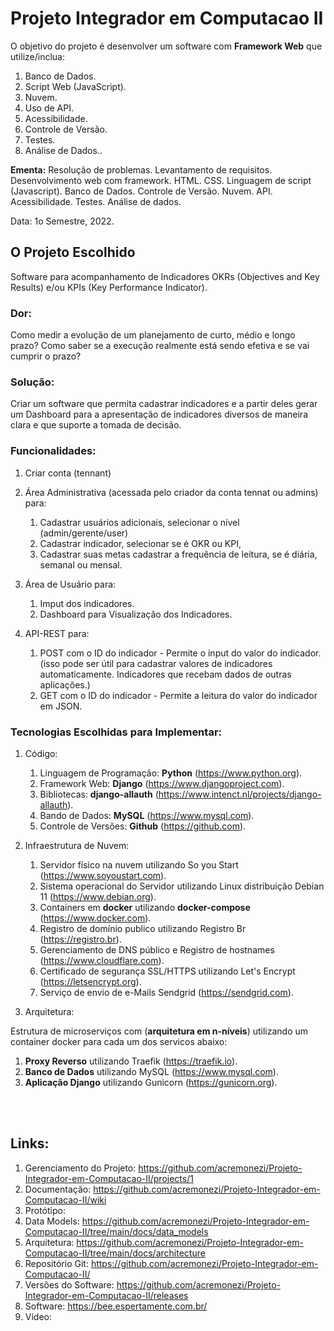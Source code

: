 # Projeto Integrador em Computacao II
O objetivo do projeto é desenvolver um software com **Framework Web** que utilize/inclua:

1. Banco de Dados.
2. Script Web (JavaScript).
3. Nuvem.
4. Uso de API.
5. Acessibilidade.
6. Controle de Versão.
7. Testes.
8. Análise de Dados..

**Ementa:**  Resolução de problemas. Levantamento de requisitos. Desenvolvimento web com framework. HTML. CSS. Linguagem de script (Javascript). Banco de Dados. Controle de Versão. Nuvem. API. Acessibilidade. Testes. Análise de dados.<br>

Data: 1o Semestre, 2022.
<br>

## O Projeto Escolhido
Software para acompanhamento de Indicadores OKRs (Objectives and Key Results) e/ou KPIs (Key Performance Indicator).

### Dor:
Como medir a evolução de um planejamento de curto, médio e longo prazo? Como saber se a execução realmente está sendo efetiva e se vai cumprir o prazo?

### Solução:
Criar um software que permita cadastrar indicadores e a partir deles gerar um Dashboard para a apresentação de indicadores diversos de maneira clara e que suporte a tomada de decisão.

### Funcionalidades:
1. Criar conta (tennant)
2. Área Administrativa (acessada pelo criador da conta tennat ou admins) para:
   1. Cadastrar usuários adicionais, selecionar o nível (admin/gerente/user)
   2. Cadastrar indicador, selecionar se é OKR ou KPI,
   3. Cadastrar suas metas cadastrar a frequência de leitura, se é diária, semanal ou mensal.

3. Área de Usuário para:
   1. Imput dos indicadores.
   2. Dashboard para Visualização dos Indicadores.

4. API-REST para:
   1. POST com o ID do indicador - Permite o input do valor do indicador. (isso pode ser útil para cadastrar valores de indicadores automaticamente. Indicadores que recebam dados de outras aplicações.)
   2. GET com o ID do indicador - Permite a leitura do valor do indicador em JSON.
   
### Tecnologias Escolhidas para Implementar:
1. Código:
   1. Linguagem de Programação: **Python** (https://www.python.org).
   2. Framework Web: **Django** (https://www.djangoproject.com).
   3. Bibliotecas: **django-allauth** (https://www.intenct.nl/projects/django-allauth).
   4. Bando de Dados: **MySQL** (https://www.mysql.com).
   5. Controle de Versões: **Github** (https://github.com).

6. Infraestrutura de Nuvem:
   1. Servidor físico na nuvem utilizando So you Start (https://www.soyoustart.com).
   2. Sistema operacional do Servidor utilizando Linux distribuição Debian 11 (https://www.debian.org).
   3. Containers em **docker** utilizando **docker-compose** (https://www.docker.com).
   4. Registro de domínio publico utilizando Registro Br (https://registro.br).
   5. Gerenciamento de DNS público e Registro de hostnames (https://www.cloudflare.com).
   6. Certificado de segurança SSL/HTTPS utilizando Let's Encrypt (https://letsencrypt.org).
   7. Serviço de envio de e-Mails Sendgrid (https://sendgrid.com).

7. Arquitetura:

Estrutura de microserviços com (**arquitetura em n-níveis**) utilizando um container docker para cada um dos servicos abaixo:
   1. **Proxy Reverso** utilizando Traefik (https://traefik.io).
   2. **Banco de Dados** utilizando MySQL (https://www.mysql.com).
   3. **Aplicação Django** utilizando Gunicorn (https://gunicorn.org).

<br>
<br>

## Links:
1. Gerenciamento do Projeto: https://github.com/acremonezi/Projeto-Integrador-em-Computacao-II/projects/1
2. Documentação: https://github.com/acremonezi/Projeto-Integrador-em-Computacao-II/wiki
3. Protótipo:
4. Data Models: https://github.com/acremonezi/Projeto-Integrador-em-Computacao-II/tree/main/docs/data_models
5. Arquitetura: https://github.com/acremonezi/Projeto-Integrador-em-Computacao-II/tree/main/docs/architecture
6. Repositório Git: https://github.com/acremonezi/Projeto-Integrador-em-Computacao-II/
7. Versões do Software: https://github.com/acremonezi/Projeto-Integrador-em-Computacao-II/releases
8. Software: https://bee.espertamente.com.br/
9. Vídeo:
